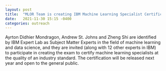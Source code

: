 ```yaml
---
layout: post
title:  "MLOR Team is creating IBM Machine Learning Specialist Certification Exam."
date:   2021-11-30 15:15 -0400
categories: outreach
---
```

<style>
.center {
  display: block;
  margin-left: auto;
  margin-right: auto;
  width: 50%;
}
img {
  border: 2px solid #555;
}
</style>
<script src="https://kit.fontawesome.com/7812f4f196.js" crossorigin="anonymous"></script>

Ayrton Didhier Mondragon, Andrew St. Johns and Zheng Shi are identified by IBM Expert Lab as Subject Matter Experts in the field of machine learning and data science, 
and they are invited (along with 12 other experts in IBM) to participate in creating the exam to certify machine learning specialists at the quality of an industry standard. The certification will be released 
next year and open to the general public. 

